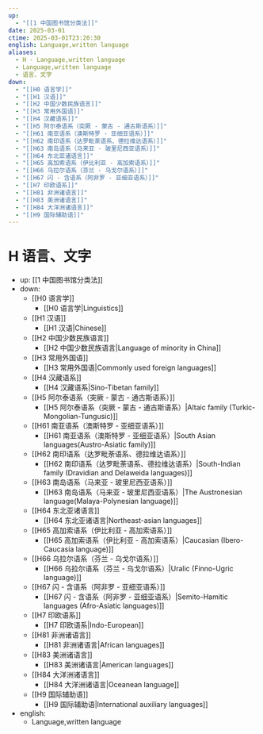 ```yaml
---
up:
  - "[[1 中国图书馆分类法]]"
date: 2025-03-01
ctime: 2025-03-01T23:20:30
english: Language,written language
aliases:
  - H - Language,written language
  - Language,written language
  - 语言、文字
down:
  - "[[H0 语言学]]"
  - "[[H1 汉语]]"
  - "[[H2 中国少数民族语言]]"
  - "[[H3 常用外国语]]"
  - "[[H4 汉藏语系]]"
  - "[[H5 阿尔泰语系（突厥 - 蒙古 - 通古斯语系）]]"
  - "[[H61 南亚语系（澳斯特罗 - 亚细亚语系）]]"
  - "[[H62 南印语系（达罗毗荼语系、德拉维达语系）]]"
  - "[[H63 南岛语系（马来亚 - 玻里尼西亚语系）]]"
  - "[[H64 东北亚诸语言]]"
  - "[[H65 高加索语系（伊比利亚 - 高加索语系）]]"
  - "[[H66 乌拉尔语系（芬兰 - 乌戈尔语系）]]"
  - "[[H67 闪 - 含语系（阿非罗 - 亚细亚语系）]]"
  - "[[H7 印欧语系]]"
  - "[[H81 非洲诸语言]]"
  - "[[H83 美洲诸语言]]"
  - "[[H84 大洋洲诸语言]]"
  - "[[H9 国际辅助语]]"
---
```


# H 语言、文字

- up: [[1 中国图书馆分类法]]
- down:
	- [[H0 语言学]]
		- [[H0 语言学|Linguistics]]
	- [[H1 汉语]]
		- [[H1 汉语|Chinese]]
	- [[H2 中国少数民族语言]]
		- [[H2 中国少数民族语言|Language of minority in China]]
	- [[H3 常用外国语]]
		- [[H3 常用外国语|Commonly used foreign languages]]
	- [[H4 汉藏语系]]
		- [[H4 汉藏语系|Sino-Tibetan family]]
	- [[H5 阿尔泰语系（突厥 - 蒙古 - 通古斯语系）]]
		- [[H5 阿尔泰语系（突厥 - 蒙古 - 通古斯语系）|Altaic family (Turkic-Mongolian-Tungusic)]]
	- [[H61 南亚语系（澳斯特罗 - 亚细亚语系）]]
		- [[H61 南亚语系（澳斯特罗 - 亚细亚语系）|South Asian languages(Austro-Asiatic family)]]
	- [[H62 南印语系（达罗毗荼语系、德拉维达语系）]]
		- [[H62 南印语系（达罗毗荼语系、德拉维达语系）|South-Indian family (Dravidian and Delaweida languages)]]
	- [[H63 南岛语系（马来亚 - 玻里尼西亚语系）]]
		- [[H63 南岛语系（马来亚 - 玻里尼西亚语系）|The Austronesian language(Malaya-Polynesian language)]]
	- [[H64 东北亚诸语言]]
		- [[H64 东北亚诸语言|Northeast-asian languages]]
	- [[H65 高加索语系（伊比利亚 - 高加索语系）]]
		- [[H65 高加索语系（伊比利亚 - 高加索语系）|Caucasian (Ibero-Caucasia language)]]
	- [[H66 乌拉尔语系（芬兰 - 乌戈尔语系）]]
		- [[H66 乌拉尔语系（芬兰 - 乌戈尔语系）|Uralic (Finno-Ugric language)]]
	- [[H67 闪 - 含语系（阿非罗 - 亚细亚语系）]]
		- [[H67 闪 - 含语系（阿非罗 - 亚细亚语系）|Semito-Hamitic languages (Afro-Asiatic languages)]]
	- [[H7 印欧语系]]
		- [[H7 印欧语系|Indo-European]]
	- [[H81 非洲诸语言]]
		- [[H81 非洲诸语言|African languages]]
	- [[H83 美洲诸语言]]
		- [[H83 美洲诸语言|American languages]]
	- [[H84 大洋洲诸语言]]
		- [[H84 大洋洲诸语言|Oceanean language]]
	- [[H9 国际辅助语]]
		- [[H9 国际辅助语|International auxiliary languages]]
- english:
	- Language,written language
